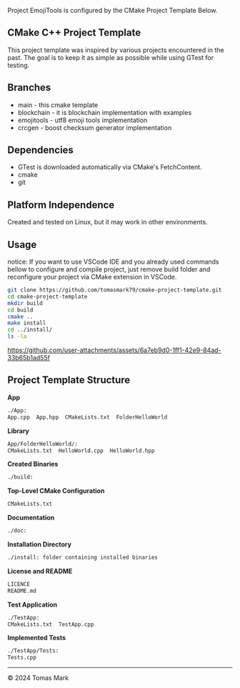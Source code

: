 Project EmojiTools is configured by the CMake Project Template Below.

## CMake C++ Project Template

This project template was inspired by various projects encountered in the past. The goal is to keep it as simple as possible while using GTest for testing.

## Branches
- main - this cmake template
- blockchain - it is blockchain implementation with examples
- emojitools - utf8 emoji tools implementation
- crcgen - boost checksum generator implementation

## Dependencies

- GTest is downloaded automatically via CMake's FetchContent.
- cmake
- git

## Platform Independence

Created and tested on Linux, but it may work in other environments.

## Usage

notice:
    If you want to use VSCode IDE and you already used commands bellow to configure and compile project, just remove build folder and reconfigure your project via CMake extension in VSCode.

```bash
git clone https://github.com/tomasmark79/cmake-project-template.git
cd cmake-project-template
mkdir build
cd build
cmake ..
make install
cd ../install/
ls -la
```


https://github.com/user-attachments/assets/6a7eb9d0-1ff1-42e9-84ad-33b65b1ad55f



## Project Template Structure

**App**

```txt
./App:
App.cpp  App.hpp  CMakeLists.txt  FolderHelloWorld
```

**Library**

```txt
App/FolderHelloWorld/:
CMakeLists.txt  HelloWorld.cpp  HelloWorld.hpp
```

**Created Binaries**

```txt
./build:
```

**Top-Level CMake Configuration**

```txt
CMakeLists.txt
```

**Documentation**

```txt
./doc:
```

**Installation Directory**

```txt
./install: folder containing installed binaries
```

**License and README**

```txt
LICENCE
README.md
```

**Test Application**

```txt
./TestApp:
CMakeLists.txt  TestApp.cpp 
```

**Implemented Tests**

```txt
./TestApp/Tests:
Tests.cpp
```

---

© 2024 Tomas Mark
